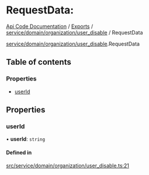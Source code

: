 # RequestData: 
 
[Api Code Documentation](../README.md) / [Exports](../modules.md) / [service/domain/organization/user\_disable](../modules/service_domain_organization_user_disable.md) / RequestData

[service/domain/organization/user_disable](../modules/service_domain_organization_user_disable.md).RequestData

## Table of contents

### Properties

- [userId](service_domain_organization_user_disable.RequestData.md#userid)

## Properties

### userId

• **userId**: `string`

#### Defined in

[src/service/domain/organization/user_disable.ts:21](https://github.com/openkfw/TruBudget/blob/4d7fd4be/api/src/service/domain/organization/user_disable.ts#L21)
